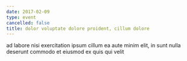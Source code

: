 ```yaml
---
date: 2017-02-09
type: event
cancelled: false
title: dolor voluptate dolore proident, cillum dolore
---
```

ad labore nisi exercitation ipsum cillum ea aute minim elit, in sunt nulla deserunt commodo et eiusmod ex quis qui velit